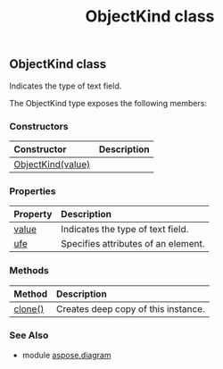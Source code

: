 ﻿---
title: ObjectKind class
second_title: Aspose.Diagram for Python via .NET API References
description: 
type: docs
weight: 1490
url: /python-net/aspose.diagram/objectkind/
is_root: false
---

## ObjectKind class

Indicates the type of text field.



The ObjectKind type exposes the following members:

### Constructors
| Constructor | Description |
| :- | :- |
| [ObjectKind(value)](/diagram/python-net/aspose.diagram/objectkind/__init__/#ObjectKindValue) |  |


### Properties
| Property | Description |
| :- | :- |
| [value](/diagram/python-net/aspose.diagram/objectkind/value) | Indicates the type of text field. |
| [ufe](/diagram/python-net/aspose.diagram/objectkind/ufe) | Specifies attributes of an element. |


### Methods
| Method | Description |
| :- | :- |
| [clone()](/diagram/python-net/aspose.diagram/objectkind/clone/#) | Creates deep copy of this instance. |


### See Also

* module [aspose.diagram](../)
